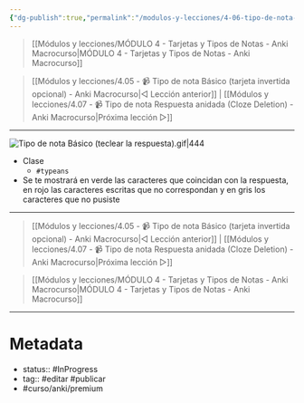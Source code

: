 ```yaml
---
{"dg-publish":true,"permalink":"/modulos-y-lecciones/4-06-tipo-de-nota-basico-teclear-la-respuesta-anki-macrocurso/","noteIcon":"","updated":"2024-06-04T20:25:34.911+02:00"}
---
```



> [[Módulos y lecciones/MÓDULO 4 - Tarjetas y Tipos de Notas - Anki Macrocurso\|MÓDULO 4 - Tarjetas y Tipos de Notas - Anki Macrocurso]]

> [[Módulos y lecciones/4.05 - 📹 Tipo de nota Básico (tarjeta invertida opcional) - Anki Macrocurso\|◁ Lección anterior]] | [[Módulos y lecciones/4.07 - 📹 Tipo de nota Respuesta anidada (Cloze Deletion) - Anki Macrocurso\|Próxima lección ▷]]

---

![Tipo de nota Básico (teclear la respuesta).gif|444](/img/user/M%C3%B3dulos%20y%20lecciones/ANEXOS/Tipo%20de%20nota%20B%C3%A1sico%20(teclear%20la%20respuesta).gif)

- Clase
	- `#typeans`
- Se te mostrará en verde las caracteres que coincidan con la respuesta, en rojo las caracteres escritas que no correspondan y en gris los caracteres que no pusiste


---

> [[Módulos y lecciones/4.05 - 📹 Tipo de nota Básico (tarjeta invertida opcional) - Anki Macrocurso\|◁ Lección anterior]] | [[Módulos y lecciones/4.07 - 📹 Tipo de nota Respuesta anidada (Cloze Deletion) - Anki Macrocurso\|Próxima lección ▷]]

> [[Módulos y lecciones/MÓDULO 4 - Tarjetas y Tipos de Notas - Anki Macrocurso\|MÓDULO 4 - Tarjetas y Tipos de Notas - Anki Macrocurso]]

---

# Metadata
- status:: #InProgress  
- tag:: #editar #publicar 
- #curso/anki/premium  